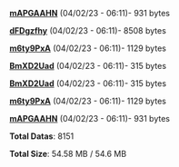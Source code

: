 [**mAPGAAHN**](/data/mAPGAAHN.txt) (04/02/23 - 06:11)- 931 bytes

[**dFDgzfhy**](/data/dFDgzfhy.txt) (04/02/23 - 06:11)- 8508 bytes

[**m6ty9PxA**](/data/m6ty9PxA.txt) (04/02/23 - 06:11)- 1129 bytes

[**BmXD2Uad**](/data/BmXD2Uad.txt) (04/02/23 - 06:11)- 315 bytes

[**BmXD2Uad**](/data/BmXD2Uad.txt) (04/02/23 - 06:11)- 315 bytes

[**m6ty9PxA**](/data/m6ty9PxA.txt) (04/02/23 - 06:11)- 1129 bytes

[**mAPGAAHN**](/data/mAPGAAHN.txt) (04/02/23 - 06:11)- 931 bytes

**Total Datas**: 8151

**Total Size**: 54.58 MB / 54.6 MB